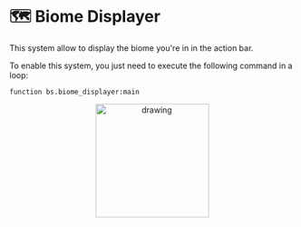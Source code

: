 # 🗺️ Biome Displayer

This system allow to display the biome you're in in the action bar.

To enable this system, you just need to execute the following command in a loop:

```
function bs.biome_displayer:main
```

<div align=center>
    <a href="https://youtu.be/aUhm9II9_Mw" align=center>
        <img src="https://gunivers.net/wp-content/uploads/2022/06/watch-on-youtube.png" alt="drawing" width="200"/>
    </a>
</div>
